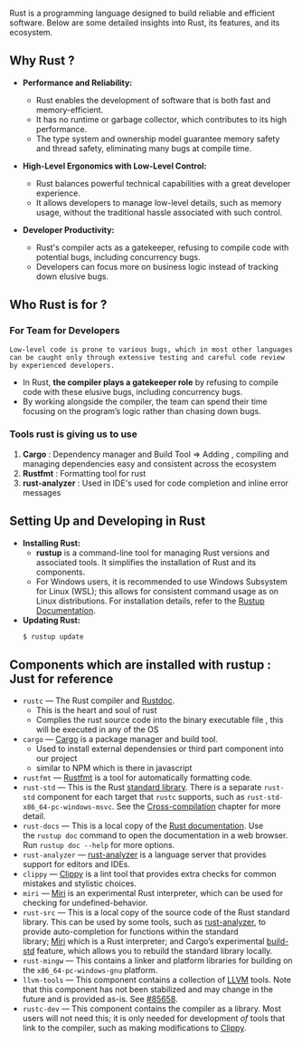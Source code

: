 Rust is a programming language designed to build reliable and efficient software. Below are some detailed insights into Rust, its features, and its ecosystem.

## Why Rust ?

- **Performance and Reliability:**
    - Rust enables the development of software that is both fast and memory-efficient.
    - It has no runtime or garbage collector, which contributes to its high performance.
    - The type system and ownership model guarantee memory safety and thread safety, eliminating many bugs at compile time.

- **High-Level Ergonomics with Low-Level Control:**
    - Rust balances powerful technical capabilities with a great developer experience.
    - It allows developers to manage low-level details, such as memory usage, without the traditional hassle associated with such control.

- **Developer Productivity:**
    - Rust's compiler acts as a gatekeeper, refusing to compile code with potential bugs, including concurrency bugs.
    - Developers can focus more on business logic instead of tracking down elusive bugs.
## Who Rust is for ?

### For Team for Developers

```
Low-level code is prone to various bugs, which in most other languages can be caught only through extensive testing and careful code review by experienced developers.
```

- In Rust, **the compiler plays a gatekeeper role** by refusing to compile code with these elusive bugs, including concurrency bugs. 
- By working alongside the compiler, the team can spend their time focusing on the program’s logic rather than chasing down bugs.

### Tools rust is giving us to use

1. **Cargo** : Dependency manager and Build Tool => Adding , compiling and managing dependencies easy and consistent across the ecosystem
2. **Rustfmt** : Formatting tool for rust
3. **rust-analyzer** : Used in IDE's used for code completion and inline error messages

## Setting Up and Developing in Rust

- **Installing Rust:**
    - **rustup** is a command-line tool for managing Rust versions and associated tools. It simplifies the installation of Rust and its components.
    - For Windows users, it is recommended to use Windows Subsystem for Linux (WSL); this allows for consistent command usage as on Linux distributions. For installation details, refer to the [Rustup Documentation](https://rustup.rs/).
- **Updating Rust:**
    ```bash
    $ rustup update
    ```
## Components which are installed with rustup : Just for reference
- `rustc` — The Rust compiler and [Rustdoc](https://doc.rust-lang.org/rustdoc/).
	- This is the heart and soul of rust
	- Complies the rust source code into the binary executable file , this will be executed in any of the OS  
- `cargo` — [Cargo](https://doc.rust-lang.org/cargo/) is a package manager and build tool.
	- Used to install external dependensies or third part component into our project
	- similar to NPM which is there in javascript
- `rustfmt` — [Rustfmt](https://github.com/rust-lang/rustfmt) is a tool for automatically formatting code.
- `rust-std` — This is the Rust [standard library](https://doc.rust-lang.org/std/). There is a separate `rust-std` component for each target that `rustc` supports, such as `rust-std-x86_64-pc-windows-msvc`. See the [Cross-compilation](https://rust-lang.github.io/rustup/cross-compilation.html) chapter for more detail.
- `rust-docs` — This is a local copy of the [Rust documentation](https://doc.rust-lang.org/). Use the `rustup doc` command to open the documentation in a web browser. Run `rustup doc --help` for more options.
- `rust-analyzer` — [rust-analyzer](https://rust-analyzer.github.io/) is a language server that provides support for editors and IDEs.
- `clippy` — [Clippy](https://github.com/rust-lang/rust-clippy) is a lint tool that provides extra checks for common mistakes and stylistic choices.
- `miri` — [Miri](https://github.com/rust-lang/miri/) is an experimental Rust interpreter, which can be used for checking for undefined-behavior.
- `rust-src` — This is a local copy of the source code of the Rust standard library. This can be used by some tools, such as [rust-analyzer](https://rust-analyzer.github.io/), to provide auto-completion for functions within the standard library; [Miri](https://github.com/rust-lang/miri/) which is a Rust interpreter; and Cargo’s experimental [build-std](https://doc.rust-lang.org/nightly/cargo/reference/unstable.html#build-std) feature, which allows you to rebuild the standard library locally.
- `rust-mingw` — This contains a linker and platform libraries for building on the `x86_64-pc-windows-gnu` platform.
- `llvm-tools` — This component contains a collection of [LLVM](https://llvm.org/) tools. Note that this component has not been stabilized and may change in the future and is provided as-is. See [#85658](https://github.com/rust-lang/rust/issues/85658).
- `rustc-dev` — This component contains the compiler as a library. Most users will not need this; it is only needed for development _of_ tools that link to the compiler, such as making modifications to [Clippy](https://github.com/rust-lang/rust-clippy).